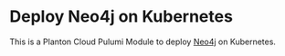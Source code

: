 # Deploy Neo4j on Kubernetes

This is a Planton Cloud Pulumi Module to deploy [Neo4j](https://neo4j.com/) on Kubernetes.
